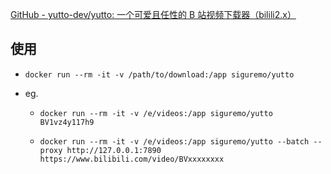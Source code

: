 [GitHub - yutto-dev/yutto: 一个可爱且任性的 B 站视频下载器（bilili2.x）](https://github.com/yutto-dev/yutto)

## 使用

* `docker run --rm -it -v /path/to/download:/app siguremo/yutto`

* eg.
  
  * `docker run --rm -it -v /e/videos:/app siguremo/yutto BV1vz4y117h9`
  
  * `docker run --rm -it -v /e/videos:/app siguremo/yutto --batch --proxy http://127.0.0.1:7890 https://www.bilibili.com/video/BVxxxxxxxx`
